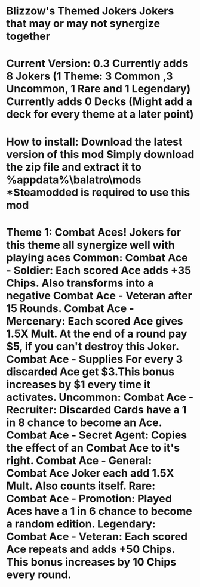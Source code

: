 Blizzow's Themed Jokers
Jokers that may or may not synergize together
==============================================================================
Current Version: 0.3
Currently adds 8 Jokers (1 Theme: 3 Common ,3 Uncommon, 1 Rare and 1 Legendary)
Currently adds 0 Decks (Might add a deck for every theme at a later point)
==============================================================================
How to install:
Download the latest version of this mod
Simply download the zip file and extract it to %appdata%\balatro\mods
*Steamodded is required to use this mod
==============================================================================
Theme 1: Combat Aces!
Jokers for this theme all synergize well with playing aces
Common:
Combat Ace - Soldier:
Each scored Ace adds +35 Chips.
Also transforms into a negative Combat Ace - Veteran after 15 Rounds.
Combat Ace - Mercenary:
Each scored Ace gives 1.5X Mult. At the end of a round pay $5, if you can't destroy this Joker.
Combat Ace - Supplies
For every 3 discarded Ace get $3.This bonus increases by $1 every time it activates.
Uncommon:
Combat Ace - Recruiter:
Discarded Cards have a 1 in 8 chance to become an Ace.
Combat Ace - Secret Agent:
Copies the effect of an Combat Ace to it's right.
Combat Ace - General:
Combat Ace Joker each add 1.5X Mult. Also counts itself.
Rare:
Combat Ace - Promotion:
Played Aces have a 1 in 6 chance to become a random edition.
Legendary:
Combat Ace - Veteran:
Each scored Ace repeats and adds +50 Chips. This bonus increases by 10 Chips every round.
============================================================================== 
